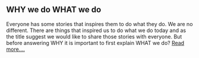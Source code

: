 ## WHY we do WHAT we do

Everyone has some stories that inspires them to do what they do. We are no different. There are things that inspired us to do what we do today and as the title suggest we would like to share those stories with everyone. But before answering WHY it is important to first explain WHAT we do?
[Read more....](https://ajaydeopa.github.io/why_we_do_what_we_do.md)